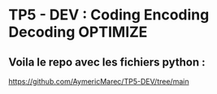 # TP5 - DEV : Coding Encoding Decoding OPTIMIZE

## Voila le repo avec les fichiers python : 

https://github.com/AymericMarec/TP5-DEV/tree/main